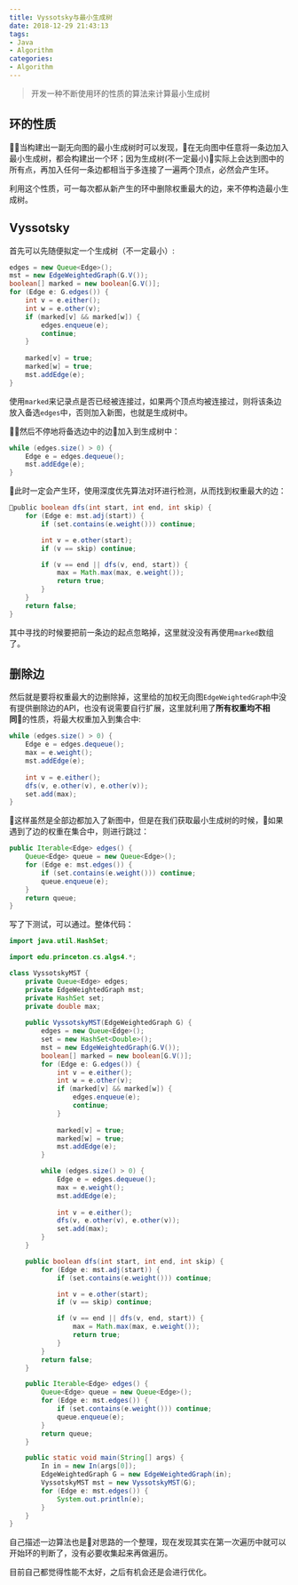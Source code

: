 ```yaml
---
title: Vyssotsky与最小生成树
date: 2018-12-29 21:43:13
tags: 
- Java
- Algorithm
categories:
- Algorithm
---
```


> 开发一种不断使用环的性质的算法来计算最小生成树

## 环的性质

当构建出一副无向图的最小生成树时可以发现，在无向图中任意将一条边加入最小生成树，都会构建出一个环；因为生成树(不一定最小)实际上会达到图中的所有点，再加入任何一条边都相当于多连接了一遍两个顶点，必然会产生环。

利用这个性质，可一每次都从新产生的环中删除权重最大的边，来不停构造最小生成树。

## Vyssotsky

首先可以先随便拟定一个生成树（不一定最小）:

``` java
edges = new Queue<Edge>();
mst = new EdgeWeightedGraph(G.V());
boolean[] marked = new boolean[G.V()];
for (Edge e: G.edges()) {
    int v = e.either();
    int w = e.other(v);
    if (marked[v] && marked[w]) {
        edges.enqueue(e);
        continue;
    }
    
    marked[v] = true;
    marked[w] = true;
    mst.addEdge(e);
}
```

使用`marked`来记录点是否已经被连接过，如果两个顶点均被连接过，则将该条边放入备选`edges`中，否则加入新图，也就是生成树中。

然后不停地将备选边中的边加入到生成树中：

``` java
while (edges.size() > 0) {
    Edge e = edges.dequeue();
    mst.addEdge(e);
}
```

此时一定会产生环，使用深度优先算法对环进行检测，从而找到权重最大的边：

``` java
public boolean dfs(int start, int end, int skip) {
    for (Edge e: mst.adj(start)) {
        if (set.contains(e.weight())) continue;

        int v = e.other(start);
        if (v == skip) continue;

        if (v == end || dfs(v, end, start)) {
            max = Math.max(max, e.weight());
            return true;
        }
    }
    return false;
}
```

其中寻找的时候要把前一条边的起点忽略掉，这里就没没有再使用`marked`数组了。

## 删除边

然后就是要将权重最大的边删除掉，这里给的加权无向图`EdgeWeightedGraph`中没有提供删除边的API，也没有说需要自行扩展，这里就利用了**所有权重均不相同**的性质，将最大权重加入到集合中:

``` java
while (edges.size() > 0) {
    Edge e = edges.dequeue();
    max = e.weight();
    mst.addEdge(e);
    
    int v = e.either();
    dfs(v, e.other(v), e.other(v));
    set.add(max);
}
```

这样虽然是全部边都加入了新图中，但是在我们获取最小生成树的时候，如果遇到了边的权重在集合中，则进行跳过：

``` java
public Iterable<Edge> edges() {
    Queue<Edge> queue = new Queue<Edge>();
    for (Edge e: mst.edges()) {
        if (set.contains(e.weight())) continue;
        queue.enqueue(e);
    }
    return queue;
}
```

写了下测试，可以通过。整体代码：

``` java
import java.util.HashSet;

import edu.princeton.cs.algs4.*;

class VyssotskyMST {
    private Queue<Edge> edges;
    private EdgeWeightedGraph mst;
    private HashSet set;
    private double max;
    
    public VyssotskyMST(EdgeWeightedGraph G) {
        edges = new Queue<Edge>();
        set = new HashSet<Double>();
        mst = new EdgeWeightedGraph(G.V());
        boolean[] marked = new boolean[G.V()];
        for (Edge e: G.edges()) {
            int v = e.either();
            int w = e.other(v);
            if (marked[v] && marked[w]) {
                edges.enqueue(e);
                continue;
            }
            
            marked[v] = true;
            marked[w] = true;
            mst.addEdge(e);
        }

        while (edges.size() > 0) {
            Edge e = edges.dequeue();
            max = e.weight();
            mst.addEdge(e);
            
            int v = e.either();
            dfs(v, e.other(v), e.other(v));
            set.add(max);
        }
    }

    public boolean dfs(int start, int end, int skip) {
        for (Edge e: mst.adj(start)) {
            if (set.contains(e.weight())) continue;

            int v = e.other(start);
            if (v == skip) continue;

            if (v == end || dfs(v, end, start)) {
                max = Math.max(max, e.weight());
                return true;
            }
        }
        return false;
    }

    public Iterable<Edge> edges() {
        Queue<Edge> queue = new Queue<Edge>();
        for (Edge e: mst.edges()) {
            if (set.contains(e.weight())) continue;
            queue.enqueue(e);
        }
        return queue;
    }

    public static void main(String[] args) {
        In in = new In(args[0]);
        EdgeWeightedGraph G = new EdgeWeightedGraph(in);
        VyssotskyMST mst = new VyssotskyMST(G);
        for (Edge e: mst.edges()) {
            System.out.println(e);
        }
    }
}
```

自己描述一边算法也是对思路的一个整理，现在发现其实在第一次遍历中就可以开始环的判断了，没有必要收集起来再做遍历。

目前自己都觉得性能不太好，之后有机会还是会进行优化。
